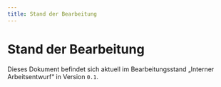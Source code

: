 ```yaml
---
title: Stand der Bearbeitung
---
```


# Stand der Bearbeitung

Dieses Dokument befindet sich aktuell im Bearbeitungsstand „Interner Arbeitsentwurf“ in Version `0.1`.